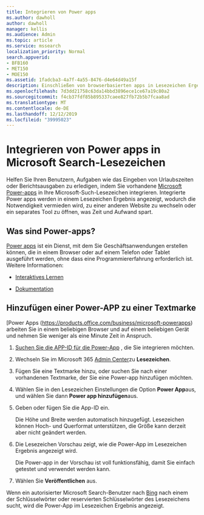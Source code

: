 ```yaml
---
title: Integrieren von Power apps
ms.author: dawholl
author: dawholl
manager: kellis
ms.audience: Admin
ms.topic: article
ms.service: mssearch
localization_priority: Normal
search.appverid:
- BFB160
- MET150
- MOE150
ms.assetid: 1fadcba3-4a7f-4a55-8476-d4e64d49a15f
description: Einschließen von browserbasierten apps in Lesezeichen Ergebnisse für Microsoft-Suche
ms.openlocfilehash: 7d3dd21758c63da14bbd3896ece1ce67a19c80a2
ms.sourcegitcommit: f4cb37fdf85b895337caee827fb72b5b7fcaa8ad
ms.translationtype: MT
ms.contentlocale: de-DE
ms.lasthandoff: 12/12/2019
ms.locfileid: "39995023"
---
```

# <a name="integrate-power-apps-in-microsoft-search-bookmarks"></a>Integrieren von Power apps in Microsoft Search-Lesezeichen
   
Helfen Sie Ihren Benutzern, Aufgaben wie das Eingeben von Urlaubszeiten oder Berichtsausgaben zu erledigen, indem Sie vorhandene [Microsoft Power-apps](https://products.office.com/business/microsoft-powerapps) in Ihre Microsoft-Such-Lesezeichen integrieren. Integrierte Power apps werden in einem Lesezeichen Ergebnis angezeigt, wodurch die Notwendigkeit vermieden wird, zu einer anderen Website zu wechseln oder ein separates Tool zu öffnen, was Zeit und Aufwand spart.
  
## <a name="what-are-power-apps"></a>Was sind Power-apps?

[Power apps](https://products.office.com/business/microsoft-powerapps) ist ein Dienst, mit dem Sie Geschäftsanwendungen erstellen können, die in einem Browser oder auf einem Telefon oder Tablet ausgeführt werden, ohne dass eine Programmiererfahrung erforderlich ist. Weitere Informationen:
  
- [Interaktives Lernen](https://docs.microsoft.com/learn/browse/?products=powerapps)
    
- [Dokumentation](https://docs.microsoft.com/powerapps/)
    
## <a name="add-a-power-app-to-a-bookmark"></a>Hinzufügen einer Power-APP zu einer Textmarke

[Power Apps (https://products.office.com/business/microsoft-powerapps) arbeiten Sie in einem beliebigen Browser und auf einem beliebigen Gerät und nehmen Sie weniger als eine Minute Zeit in Anspruch.
  
1. [Suchen Sie die APP-ID für die Power-App](https://docs.microsoft.com/powerapps/maker/canvas-apps/get-sessionid#get-an-app-id) , die Sie integrieren möchten.
    
2. Wechseln Sie im Microsoft 365 [Admin Center](https://admin.microsoft.com)zu **Lesezeichen**.
    
3. Fügen Sie eine Textmarke hinzu, oder suchen Sie nach einer vorhandenen Textmarke, der Sie eine Power-app hinzufügen möchten.
    
4. Wählen Sie in den Lesezeichen Einstellungen die Option **Power App**aus, und wählen Sie dann **Power app hinzufügen**aus.
    
5. Geben oder fügen Sie die App-ID ein.
    
    Die Höhe und Breite werden automatisch hinzugefügt. Lesezeichen können Hoch- und Querformat unterstützen, die Größe kann derzeit aber nicht geändert werden.
    
6. Die Lesezeichen Vorschau zeigt, wie die Power-App im Lesezeichen Ergebnis angezeigt wird.
    
    Die Power-app in der Vorschau ist voll funktionsfähig, damit Sie einfach getestet und verwendet werden kann.
    
7. Wählen Sie **Veröffentlichen** aus.
    
Wenn ein autorisierter Microsoft Search-Benutzer nach [Bing](https://Bing.com) nach einem der Schlüsselwörter oder reservierten Schlüsselwörter des Lesezeichens sucht, wird die Power-App im Lesezeichen Ergebnis angezeigt.
